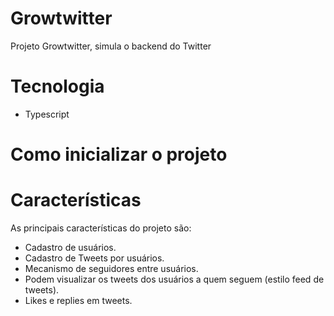 # Growtwitter

Projeto Growtwitter, simula o backend do Twitter

# Tecnologia

- Typescript

# Como inicializar o projeto

# Características

As principais características do projeto são:
- Cadastro de usuários.
- Cadastro de Tweets por usuários.
- Mecanismo de seguidores entre usuários.
- Podem visualizar os tweets dos usuários a quem seguem (estilo feed de tweets).
- Likes e replies em tweets.
